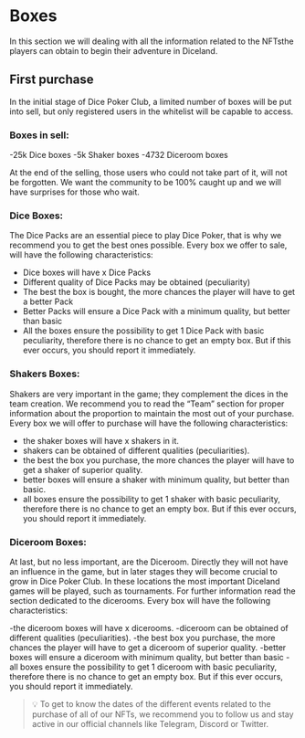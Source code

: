 # Boxes

In this section we will dealing with all the information related to the NFTsthe players can obtain to begin their adventure in Diceland.
## First purchase

In the initial stage of Dice Poker Club, a limited number of boxes will be put into sell, but only registered users in the whitelist will be capable to access.
### **Boxes in sell:**

-25k Dice boxes
-5k Shaker boxes
-4732 Diceroom boxes

At the end of the selling, those users who could not take part of it, will not be forgotten. We want the community to be 100% caught up and we will have surprises for those who wait.
### Dice Boxes:

The Dice Packs are an essential piece to play Dice Poker, that is why we recommend you to get the best ones possible. Every box we offer to sale, will have the following characteristics:

- Dice boxes will have x Dice Packs
- Different quality of Dice Packs may be obtained (peculiarity)
- The best the box is bought, the more chances the player will have to get a better Pack
- Better Packs will ensure a Dice Pack with a minimum quality, but better than basic
- All the boxes ensure the possibility to get 1 Dice Pack with basic peculiarity, therefore there is no chance to get an empty box. But if this ever occurs, you should report it immediately.

### Shakers Boxes:

Shakers are very important in the game; they complement the dices in the team creation. We recommend you to read the “Team” section for proper information about the proportion to maintain the most out of your purchase. Every box we will offer to purchase will have the following characteristics:

- the shaker boxes will have x shakers in it.
- shakers can be obtained of different qualities (peculiarities).
- the best the box you purchase, the more chances the player will have to get a shaker of superior quality.
- better boxes will ensure a shaker with minimum quality, but better than basic.
- all boxes ensure the possibility to get 1 shaker with basic peculiarity, therefore there is no chance to get an empty box. But if this ever occurs, you should report it immediately.

### Diceroom Boxes:

At last, but no less important, are the Diceroom. Directly they will not have an influence in the game, but in later stages they will become crucial to grow in Dice Poker Club. In these locations the most important Diceland games will be played, such as tournaments. For further information read the section dedicated to the dicerooms. Every box will have the following characteristics:

-the diceroom boxes will have x dicerooms.
-diceroom can be obtained of different qualities (peculiarities).
-the best box you purchase, the more chances the player will have to get a diceroom of superior quality.
-better boxes will ensure a diceroom with minimum quality, but better than basic
-all boxes ensure the possibility to get 1 diceroom with basic peculiarity, therefore there is no chance to get an empty box. But if this ever occurs, you should report it immediately.

>💡 To get to know the dates of the different events related to the purchase of all of our NFTs, we recommend you to follow us and stay active in our official channels like Telegram, Discord or Twitter.